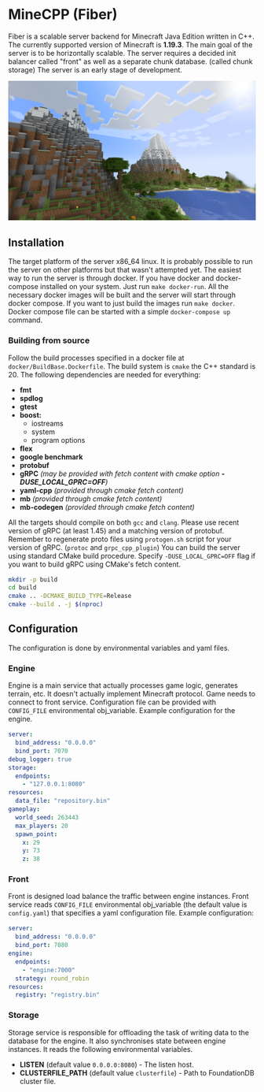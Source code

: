 # MineCPP (Fiber)

Fiber is a scalable server backend for Minecraft Java Edition written in C++.
The currently supported version of Minecraft is **1.19.3**.
The main goal of the server is to be horizontally scalable. The server requires
a decided init balancer called "front" as well as a separate chunk database. (called chunk storage)
The server is an early stage of development.

![Gameplay](gameplay.png)
 
## Installation

The target platform of the server x86_64 linux. It is probably possible to run the server on other platforms
but that wasn't attempted yet.
The easiest way to run the server is through docker. If you have docker and docker-compose installed on your system.
Just run `make docker-run`. All the necessary docker images will be built and the server will start through docker compose.
If you want to just build the images run `make docker`. Docker compose file can be started with a simple `docker-compose up` command.

### Building from source

Follow the build processes specified in a docker file at `docker/BuildBase.Dockerfile`.
The build system is `cmake` the C++ standard is 20. The following dependencies are needed for everything:

+ **fmt**
+ **spdlog**
+ **gtest**
+ **boost:**
    - iostreams
    - system
    - program options
+ **flex**
+ **google benchmark**
+ **protobuf**
+ **gRPC** _(may be provided with fetch content with cmake option **-DUSE_LOCAL_GPRC=OFF**)_
+ **yaml-cpp** _(provided through cmake fetch content)_
+ **mb** _(provided through cmake fetch content)_
+ **mb-codegen** _(provided through cmake fetch content)_

All the targets should compile on both `gcc` and `clang`. Please use recent version of gRPC (at least 1.45) and a matching
version of protobuf. Remember to regenerate proto files using `protogen.sh` script for your version of gRPC. (`protoc` and `grpc_cpp_plugin`)
You can build the server using standard CMake build procedure. Specify `-DUSE_LOCAL_GPRC=OFF` flag if you want to build gRPC
using CMake's fetch content.

```bash
mkdir -p build
cd build
cmake .. -DCMAKE_BUILD_TYPE=Release
cmake --build . -j $(nproc)
```

## Configuration

The configuration is done by environmental variables and yaml files.

### Engine

Engine is a main service that actually processes game logic, generates terrain, etc.
It doesn't actually implement Minecraft protocol. Game needs to connect to front service.
Configuration file can be provided with `CONFIG_FILE` environmental obj_variable.
Example configuration for the engine.

```yaml
server:
  bind_address: "0.0.0.0"
  bind_port: 7070
debug_logger: true
storage:
  endpoints:
    - "127.0.0.1:8080"
resources:
  data_file: "repository.bin"
gameplay:
  world_seed: 263443
  max_players: 20
  spawn_point:
    x: 29
    y: 73
    z: 38
```

### Front

Front is designed load balance the traffic between engine instances.
Front service reads `CONFIG_FILE` environmental obj_variable (the default value is `config.yaml`)
that specifies a yaml configuration file. Example configuration:

```yaml
server:
  bind_address: "0.0.0.0"
  bind_port: 7080
engine:
  endpoints:
    - "engine:7000"
  strategy: round_robin
resources:
  registry: "registry.bin"
```

### Storage

Storage service is responsible for offloading the task of writing data to the database for the engine.
It also synchronises state between engine instances. It reads the following environmental variables.

+ **LISTEN** (default value `0.0.0.0:8080`) - The listen host.
+ **CLUSTERFILE_PATH** (default value `clusterfile`) - Path to FoundationDB cluster file.